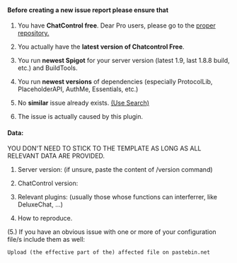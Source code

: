 #### Before creating a new issue report please ensure that

1. You have **ChatControl free**. Dear Pro users, please go to the [proper repository.](https://github.com/kangarko/ChatControl-Pro/issues)

2. You actually have the **latest version of Chatcontrol Free**.

3. You run **newest Spigot** for your server version (latest 1.9, last 1.8.8 build, etc.) and BuildTools.

4. You run **newest versions** of dependencies (especially ProtocolLib, PlaceholderAPI, AuthMe, Essentials, etc.)

5. No **similar** issue already exists. [(Use Search)](https://github.com/kangarko/ChatControl/issues?utf8=%E2%9C%93&q=)

6. The issue is actually caused by this plugin.

#### Data:

YOU DON'T NEED TO STICK TO THE TEMPLATE AS LONG AS ALL RELEVANT DATA ARE PROVIDED.

1. Server version: (if unsure, paste the content of /version command)

2. ChatControl version:

3. Relevant plugins: (usually those whose functions can interferrer, like DeluxeChat, ...)

4. How to reproduce.

(5.) If you have an obvious issue with one or more of your configuration file/s include them as well:

```
Upload (the effective part of the) affected file on pastebin.net
```
